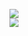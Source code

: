 [![](https://img.shields.io/badge/Made%20With-Github%20Spray-lightgrey.svg?style=for-the-badge&logo=github)](https://github.com/Annihil/github-spray#29962)  
[![](https://i.imgur.com/2DrTn0Z.gif)](https://github.com/Annihil/github-spray)